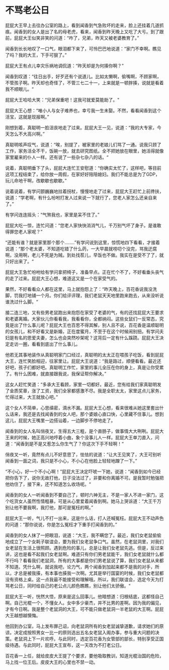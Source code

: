 # 不骂老公日
屁屁大王早上去往办公室的路上，看到闻香到气急败坏的走来，脸上还挂着几道抓痕。闻香到的女人是出了名的母老虎，看来，闻香到昨天晚上又吃了大亏。到了跟前，屁屁大王似笑非笑的问道：“咋了，兄弟，昨天又被老婆教育了。”

闻香到长长地叹了一口气，眼泪都下来了，可怜巴巴地说道：“家门不幸啊。瞧见了吗？我的大王，下手可狠了。”

屁屁大王有点儿幸灾乐祸地调侃道：“昨天却是为何揍你啊？”

闻香到叹道：“往日出手，好歹还有个说道儿。比如太懒啊，偷嘴啊，不顾家啊，不管孩子啊。昨天却也奇怪了，不管三七二十一，上来就是一顿胖揍，说就是看着我不顺眼儿。“

屁屁大王哈哈大笑：“兄弟保重吧！这我可就爱莫能助了。"

屁屁大王心想：“唯小人与女子难养也，幸亏我一生未娶。不然，看看闻香到这个活宝，这就是现报啊。”

刚想到着，真聪明一脸沮丧地走了过来。屁屁大王一见，说道：“我的大专家，今天怎么不大高兴啊。”

真聪明咳声叹气，说道：“唉，别提了，被家里的老娘儿们骂了一通。说我只顾了工作，家务活全不干，饭碗一放，就去研究图纸。全不把她放在眼里，她活得就像家里雇来的仆人一样。还有说了一些杂七杂八的话。“

说着，真聪明垂下了头，屁屁大连忙王安慰道：“你确实太忙了，这样吧，等目前这项工程结束了，给你放一周假，在家好好陪陪媳妇。我们不能总是为了GDP，玩儿命地干啊，改歇歇也歇歇。”

说着说着，有学问颤巍巍地拄着拐杖，慢慢地走了过来，屁屁大王赶忙上前搀扶，说道：“学老啊，有什么吩咐打发人过来说一下就行了，您老人家怎么还亲自来了。”

有学问连连摇头：“气煞我也，家里是呆不住了。”

屁屁大吃一惊，连忙问道：“您老人家快快消消气儿，千万别气坏了身子。是谁敢得罪您老人家呢？”

“还能有谁？就是家里那个那个……..”有学问说到这里，惊慌地四下看看，才接着说道：“那个老太婆，不知道吃错了什么药，一大早晨就唠叨个没完，骂我迂腐啊，没用啊，老儿不死是为贼。到处找茬儿，早饭也不做。我实在是受不了了，就只好出来了。“

屁屁大王急忙吩咐给有学问拿把椅子，准备早点。正在忙个不了，不好看垂头丧气的走了过来。屁屁大王心想，难道这又是一个在家受气的。

果然，不好看看众人都在这里，马上就抱怨上了：“昨天晚上，百花香说我没洗脚，罚我打地铺一个月。你们给评评理，我们老鼠天天地里跑来跑去，从来没听说谁洗过什么脚。“

接二连三地，又有些男老鼠跑出来抱怨在家受了老婆的气，有的还找屁屁大王要求和老婆离婚。大家伙儿你看看我，我看看你，全都纳闷。这些女鼠们一反常态，究竟是出了什么事儿呢？屁屁大王也百思不得其解，别人且不说，百花香是温顺聪明的女孩儿，和不好看又是新婚，正在度蜜月，不至于在这个时候闹别扭。有学问夫妇是有名的恩爱夫妻，怎么也会突然吵架呢？这背后一定有什么蹊跷。屁屁大王决定走访一圈，看看到底出了什么事儿。

他若无其事地装作从真聪明家门口经过，真聪明的太太正在喂孩子吃饭，看到屁屁大王，连忙笑脸相迎，往家里让。屁屁大王说道：“我是路过，顺便看看。最近还好吧，孩子们都好吧。真聪明工作忙，家里的事儿全压在你的身上，真是让你受累了。有什么困难，就直接跟我说，我保证帮你解决。”

这女人赶忙笑道：“多承大王看顾，家里一切都好。最近，您有给我们家真聪明发了金质奖章，涨了工资，我们全家都感激不尽。我是全职太太，家里这点儿家务，忙得过来，大王就放心吧。”

这个女人不简单，心思缜密，滴水不漏。屁屁大王心想，看来很难从她这里套出什么话来，我还是去找闻香到的女人吧，那个婆娘心直口快，心里藏不住事儿。想到这儿，屁屁大王嘴里一边搭讪着，一边脚步不停地走了。

闻香到的女人名叫俏夜叉，生得五大三粗，是个直肠子，做事情大大咧咧。屁屁大王来的时候，她正高兴地哼着小曲，象个没事儿人一样。屁屁大王单刀直入，问道：“闻香到是不是又惹怎么你生气了？你这次下手不轻啊！“

俏夜叉一听，竟然有点儿不好意思了，怯怯的说道：“让大王见笑了，大王可别听闻香到一面之词，我只是不小心，不小心在他脸上轻轻地蹭了一下。”

“不小心，好一个不小心啊！”屁屁大王决定吓唬一下她，说道：“闻香到如今已经把你告下了，说你无故打他，日子没法过了，非要和你离婚不可。是我暂时勉强把他劝住了，接下来，还不知道怎么收场呢。“

闻香到的女人一听闻香到不要自己了，顿时六神无主，不是一家人不进一家门，这个吃货女人虽然性情粗暴，可是从心里爱着闻香到啊。她马上哭诉道：“大王千万别让他不要我啊，我打他，那可是冤枉的啊。”

屁屁大王一听，气儿不打一出来，这是什么话，打人还喊冤枉。屁屁大王不动声色的问道：“那你说说，你是怎么冤枉才下重手打闻香到的。”

闻香到的女人抹了一把眼泪，说道：“大王，我不瞒您了。最近，我们女老鼠偷偷地成立了一个女耗子联谊会，要为我们女老鼠争口气。虽然，在老鼠洞里，对我们女老鼠在生活上很照顾。遇到危险的事儿，总是让我们女老鼠先逃。但是，反过来讲，这也是看不起我们女老鼠啊。难道只有你们男老鼠能干，我们女老鼠就什么都不行吗？看看我们老鼠洞，所有的大事都是你们男老鼠说了算，我们女老鼠从来都不知道。凭什么啊，就说我吧，论力气，两个闻香到加起来都不是我的对手，所以，才总是被我揍，有本事也揍我一次啊。尤其是举行国宴的时候，我们女老鼠都没有资格上桌。这一点我最不能接受和理解哦。所以，我们联谊会，选定今天为打骂老公日，同时给自己的老公点儿颜色瞧瞧，别让他们太骄傲。“

屁屁大王一听，恍然大悟，原来是这么回事儿。他暗想道：归根结底，这都怪自己啊。自己光棍一个，不懂女人。女中多少豪杰，并不比男的差啊。因为我的偏见，才有今日啊。我是整个老鼠洞的大王，可不能只做老鼠洞一半老鼠的大王啊。屁屁大王越想越懊悔。

他回到办公室，马上发布罪己诏，向老鼠洞所有的女老鼠诚挚道歉，请求她们的原谅。决定成按照男女一比一的原则选出五名女老鼠入阁办事，参与重大问题的决策。老鼠洞上下一片欢呼。与此同时，选定百花香为女管部的部长，特别享受正国级待遇。与此同时，屁屁大王宣布，这一天改为不打老公日。

百花香一上任，就给皮皮大王提了个要求，要他吸取教训，知道光棍治国的危险，马上找一位王后。皮皮大王的心里也不禁一动。
